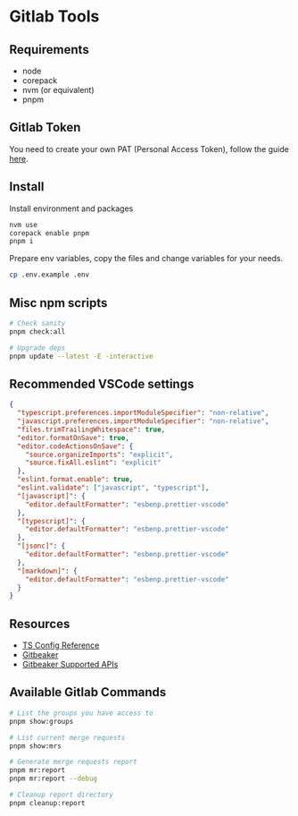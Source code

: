 # Gitlab Tools

## Requirements

- node
- corepack
- nvm (or equivalent)
- pnpm

## Gitlab Token

You need to create your own PAT (Personal Access Token), follow the guide [here](https://docs.gitlab.com/user/profile/personal_access_tokens/).

## Install

Install environment and packages

```bash
nvm use
corepack enable pnpm
pnpm i
```

Prepare env variables, copy the files and change variables for your needs.

```bash
cp .env.example .env
```

## Misc npm scripts

```bash
# Check sanity
pnpm check:all

# Upgrade deps
pnpm update --latest -E -interactive
```

## Recommended VSCode settings

```json
{
  "typescript.preferences.importModuleSpecifier": "non-relative",
  "javascript.preferences.importModuleSpecifier": "non-relative",
  "files.trimTrailingWhitespace": true,
  "editor.formatOnSave": true,
  "editor.codeActionsOnSave": {
    "source.organizeImports": "explicit",
    "source.fixAll.eslint": "explicit"
  },
  "eslint.format.enable": true,
  "eslint.validate": ["javascript", "typescript"],
  "[javascript]": {
    "editor.defaultFormatter": "esbenp.prettier-vscode"
  },
  "[typescript]": {
    "editor.defaultFormatter": "esbenp.prettier-vscode"
  },
  "[jsonc]": {
    "editor.defaultFormatter": "esbenp.prettier-vscode"
  },
  "[markdown]": {
    "editor.defaultFormatter": "esbenp.prettier-vscode"
  }
}
```

## Resources

- [TS Config Reference](https://www.typescriptlang.org/tsconfig/)
- [Gitbeaker](https://github.com/jdalrymple/gitbeaker)
- [Gitbeaker Supported APIs](https://github.com/jdalrymple/gitbeaker/blob/main/packages/core/README.md#supported-apis)

## Available Gitlab Commands

```bash
# List the groups you have access to
pnpm show:groups

# List current merge requests
pnpm show:mrs

# Generate merge requests report
pnpm mr:report
pnpm mr:report --debug

# Cleanup report directory
pnpm cleanup:report
```
